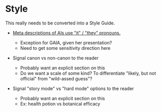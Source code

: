# Style

This really needs to be converted into a Style Guide.

* [Meta descriptions of AIs use "it" / "they" pronouns.](../guide/setting/203-ai-gender.md)
  * Exception for GAIA, given her presentation?
  * Need to get some sensitivity direction here

* Signal canon vs non-canon to the reader
  * Probably want an explicit section on this
  * Do we want a scale of some kind?  To differentiate "likely, but not official" from "wild-assed guess"?

* Signal "story mode" vs "hard mode" options to the reader
  * Probably want an explicit section on this
  * Ex: health potion vs botanical efficacy
